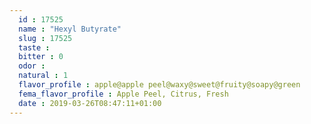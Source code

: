 ```yaml
---
  id : 17525
  name : "Hexyl Butyrate"
  slug : 17525
  taste : 
  bitter : 0
  odor : 
  natural : 1
  flavor_profile : apple@apple peel@waxy@sweet@fruity@soapy@green
  fema_flavor_profile : Apple Peel, Citrus, Fresh
  date : 2019-03-26T08:47:11+01:00
---
```



